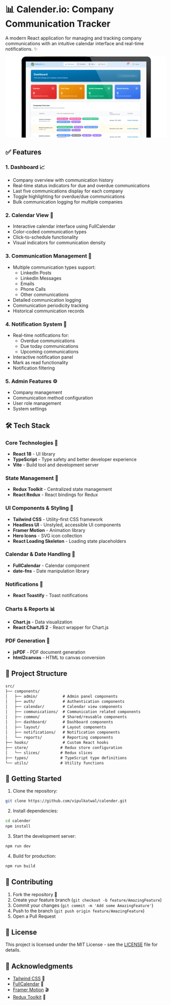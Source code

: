 # 📊 Calender.io: Company Communication Tracker

A modern React application for managing and tracking company communications with an intuitive calendar interface and real-time notifications. ✨

![Calender.io](./public/preview.png)

## ✅ Features

### 1. Dashboard 📈

- Company overview with communication history
- Real-time status indicators for due and overdue communications
- Last five communications display for each company
- Toggle highlighting for overdue/due communications
- Bulk communication logging for multiple companies

### 2. Calendar View 📅

- Interactive calendar interface using FullCalendar
- Color-coded communication types
- Click-to-schedule functionality
- Visual indicators for communication density

### 3. Communication Management 💬

- Multiple communication types support:
  - LinkedIn Posts
  - LinkedIn Messages
  - Emails
  - Phone Calls
  - Other communications
- Detailed communication logging
- Communication periodicity tracking
- Historical communication records

### 4. Notification System 🔔

- Real-time notifications for:
  - Overdue communications
  - Due today communications
  - Upcoming communications
- Interactive notification panel
- Mark as read functionality
- Notification filtering

### 5. Admin Features ⚙️

- Company management
- Communication method configuration
- User role management
- System settings

## 🛠️ Tech Stack

### Core Technologies 🎯

- **React 18** - UI library
- **TypeScript** - Type safety and better developer experience
- **Vite** - Build tool and development server

### State Management 🔄

- **Redux Toolkit** - Centralized state management
- **React Redux** - React bindings for Redux

### UI Components & Styling 🎨

- **Tailwind CSS** - Utility-first CSS framework
- **Headless UI** - Unstyled, accessible UI components
- **Framer Motion** - Animation library
- **Hero Icons** - SVG icon collection
- **React Loading Skeleton** - Loading state placeholders

### Calendar & Date Handling 📅

- **FullCalendar** - Calendar component
- **date-fns** - Date manipulation library

### Notifications 🔔

- **React Toastify** - Toast notifications

### Charts & Reports 📊

- **Chart.js** - Data visualization
- **React ChartJS 2** - React wrapper for Chart.js

### PDF Generation 📄

- **jsPDF** - PDF document generation
- **html2canvas** - HTML to canvas conversion

## 📁 Project Structure

```
src/
├── components/
│   ├── admin/           # Admin panel components
│   ├── auth/            # Authentication components
│   ├── calendar/        # Calendar view components
│   ├── communications/  # Communication related components
│   ├── common/          # Shared/reusable components
│   ├── dashboard/       # Dashboard components
│   ├── layout/          # Layout components
│   ├── notifications/   # Notification components
│   └── reports/         # Reporting components
├── hooks/               # Custom React hooks
├── store/              # Redux store configuration
│   └── slices/         # Redux slices
├── types/              # TypeScript type definitions
└── utils/              # Utility functions
```

## 🚀 Getting Started

1. Clone the repository:

```bash
git clone https://github.com/vipulkatwal/calender.git
```

2. Install dependencies:

```bash
cd calender
npm install
```

3. Start the development server:

```bash
npm run dev
```

4. Build for production:

```bash
npm run build
```

## 🤝 Contributing

1. Fork the repository 🍴
2. Create your feature branch (`git checkout -b feature/AmazingFeature`)
3. Commit your changes (`git commit -m 'Add some AmazingFeature'`)
4. Push to the branch (`git push origin feature/AmazingFeature`)
5. Open a Pull Request

## 📄 License

This project is licensed under the MIT License - see the [LICENSE](LICENSE) file for details.

## 🙏 Acknowledgments

- [Tailwind CSS](https://tailwindcss.com) 💨
- [FullCalendar](https://fullcalendar.io) 📅
- [Framer Motion](https://www.framer.com/motion) 🎬
- [Redux Toolkit](https://redux-toolkit.js.org) 🔄
